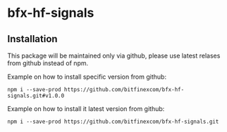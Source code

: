 # bfx-hf-signals

## Installation

This package will be maintained only via github, please use latest relases from github instead of npm.

Example on how to install specific version from github:
```
npm i --save-prod https://github.com/bitfinexcom/bfx-hf-signals.git#v1.0.0
```

Example on how to install it latest version from github:
```
npm i --save-prod https://github.com/bitfinexcom/bfx-hf-signals.git
```
